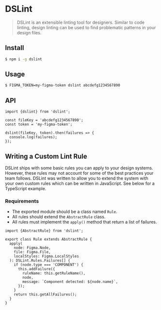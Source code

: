 # DSLint

> DSLint is an extensible linting tool for designers. Similar to code linting, design linting can be used to find problematic patterns in your design files.

## Install

```bash
$ npm i -g dslint
```

## Usage

```bash
$ FIGMA_TOKEN=my-figma-token dslint abcdefg1234567890
```

## API

```tsx
import {dslint} from 'dslint';

const fileKey = 'abcdefg1234567890';
const token = 'my-figma-token';

dslint(fileKey, token).then(failures => {
  console.log(failures);
});
```

## Writing a Custom Lint Rule

DSLint ships with some basic rules you can apply to your design systems. However, these rules may not account for some of the best practices your team follows. DSLint was written to allow you to extend the system with your own custom rules which can be written in JavaScript. See below for a TypeScript example.

### Requirements

- The exported module should be a class named `Rule`.
- All rules should extend the `AbstractRule` class.
- All rules must implement the `apply()` method that return a list of failures.

```tsx
import {AbstractRule} from 'dslint';

export class Rule extends AbstractRule {
  apply(
    node: Figma.Node,
    file: Figma.File,
    localStyles: Figma.LocalStyles
  ): DSLint.Rules.Failures[] {
    if (node.type === 'COMPONENT') {
      this.addFailure({
        ruleName: this.getRuleName(),
        node,
        message: `Component detected: ${node.name}`,
      });
    }
    return this.getAllFailures();
  }
}
```
